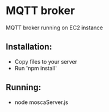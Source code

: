 # MQTT broker
MQTT broker running on EC2 instance

## Installation:
- Copy files to your server
- Run 'npm install'

## Running:
- node moscaServer.js
